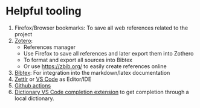 # Helpful tooling

1. Firefox/Browser bookmarks: To save all web references related to the project
2. [Zotero](https://www.zotero.org/):
   - References manager
   - Use Firefox to save all references and later export them into Zothero
   - To format and export all sources into Bibtex
   - Or use <https://zbib.org/> to easily create references online
3. [Bibtex](http://www.bibtex.org/): For integration into the markdown/latex
   documentation
4. [Zettlr](https://www.zettlr.com/) or
   [VS Code](https://code.visualstudio.com/) as Editor/IDE
5. [Github actions](https://github.github.io/actions-cheat-sheet/actions-cheat-sheet.pdf)
6. [Dictionary VS Code completion extension](https://github.com/yzhang-gh/vscode-dic-completion)
   to get completion through a local dictionary.
